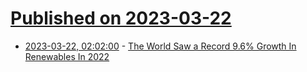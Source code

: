 # [Published on 2023-03-22](index.md)

* [2023-03-22, 02:02:00](https://hardware.slashdot.org/story/23/03/21/2212226/the-world-saw-a-record-96-growth-in-renewables-in-2022?utm_source=rss1.0mainlinkanon&utm_medium=feed) - [The World Saw a Record 9.6% Growth In Renewables In 2022](https://hardware.slashdot.org/story/23/03/21/2212226/the-world-saw-a-record-96-growth-in-renewables-in-2022?utm_source=rss1.0mainlinkanon&utm_medium=feed)
